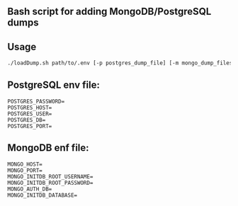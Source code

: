 
## Bash script for adding MongoDB/PostgreSQL dumps

## Usage

```bash
./loadDump.sh path/to/.env [-p postgres_dump_file] [-m mongo_dump_files] [-h]
```
## PostgreSQL env file:
```
POSTGRES_PASSWORD=
POSTGRES_HOST=
POSTGRES_USER=
POSTGRES_DB=
POSTGRES_PORT=
```

## MongoDB enf file:
```
MONGO_HOST=
MONGO_PORT=
MONGO_INITDB_ROOT_USERNAME=
MONGO_INITDB_ROOT_PASSWORD=
MONGO_AUTH_DB=
MONGO_INITDB_DATABASE=
```
